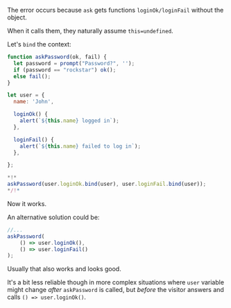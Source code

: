The error occurs because `ask` gets functions `loginOk/loginFail` without the object.

When it calls them, they naturally assume `this=undefined`.

Let's `bind` the context:

```js run
function askPassword(ok, fail) {
  let password = prompt("Password?", '');
  if (password == "rockstar") ok();
  else fail();
}

let user = {
  name: 'John',

  loginOk() {
    alert(`${this.name} logged in`);
  },

  loginFail() {
    alert(`${this.name} failed to log in`);
  },

};

*!*
askPassword(user.loginOk.bind(user), user.loginFail.bind(user));
*/!*
```

Now it works.

An alternative solution could be:

```js
//...
askPassword(
    () => user.loginOk(),
    () => user.loginFail()
);
```

Usually that also works and looks good.

It's a bit less reliable though in more complex situations where `user` variable might change _after_ `askPassword` is called, but _before_ the visitor answers and calls `() => user.loginOk()`.
